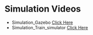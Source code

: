 # Simulation Videos
- Simulation_Gazebo [Click Here](https://drive.google.com/file/d/1e01RAdadRXMdw8QTnMGE8gZljEaFFB1t/view?usp=sharing)
- Simulation_Train_simulator  [Click Here](https://drive.google.com/file/d/1eEtXSA-iNDC_FMjyJ0Jq7Rn8PkAoRuEk/view?usp=sharing)

